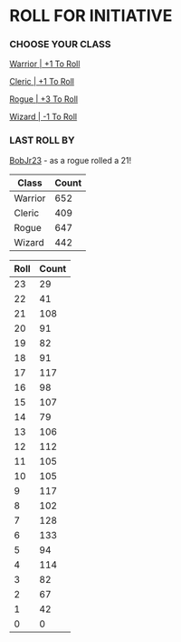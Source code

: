# ROLL FOR INITIATIVE
### CHOOSE YOUR CLASS

[Warrior | +1 To Roll](https://github.com/benjaminsampica/benjaminsampica/issues/new?title=roll%7Cwarrior&body=Just+click+%27Submit+new+issue%27.)

[Cleric | +1 To Roll](https://github.com/benjaminsampica/benjaminsampica/issues/new?title=roll%7Ccleric&body=Just+click+%27Submit+new+issue%27.)

[Rogue | +3 To Roll](https://github.com/benjaminsampica/benjaminsampica/issues/new?title=roll%7Crogue&body=Just+click+%27Submit+new+issue%27.)

[Wizard | -1 To Roll](https://github.com/benjaminsampica/benjaminsampica/issues/new?title=roll%7Cwizard&body=Just+click+%27Submit+new+issue%27.)
### LAST ROLL BY
[BobJr23](https://www.github.com/BobJr23) - as a rogue rolled a 21!

|Class|Count|
|-|-|
|Warrior|652|
|Cleric|409|
|Rogue|647|
|Wizard|442|

|Roll|Count|
|-|-|
|23|29
|22|41
|21|108
|20|91
|19|82
|18|91
|17|117
|16|98
|15|107
|14|79
|13|106
|12|112
|11|105
|10|105
|9|117
|8|102
|7|128
|6|133
|5|94
|4|114
|3|82
|2|67
|1|42
|0|0
